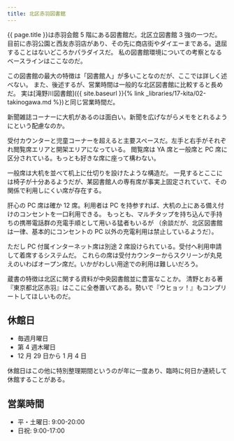 ```yaml
---
title: 北区赤羽図書館
---
```


{{ page.title }}は赤羽会館 5 階にある図書館だ。北区立図書館 3 強の一つだ。
目前に赤羽公園と西友赤羽店があり、その先に商店街やダイエーまである。退屈することはないどころかパラダイスだ。
私の図書館環境についての考察となるベースラインはここなのだ。

この図書館の最大の特徴は「図書館人」が多いことなのだが、ここでは詳しく述べない。
また、後述するが、営業時間は一般的な北区図書館に比較すると長めだ。
実は[滝野川図書館]({{ site.baseurl }}{% link _libraries/17-kita/02-takinogawa.md %})と同じ営業時間だ。

新聞雑誌コーナーに大机があるのは面白い。新聞を広げながらメモをとれるようにという配慮なのか。

受付カウンターと児童コーナーを超えると主要スペースだ。左手と右手がそれぞれ閲覧席エリアと開架エリアになっている。
閲覧席は YA 席と一般席と PC 席に区分されている。もっとも好きな席に座って構わない。

一般席は大机を並べて机上に仕切りを設けたような構造だ。
一見するとここには椅子が十分あるようだが、某図書館人の専有席が事実上固定されていて、その関係で利用しにくい席が存在する。

肝心の PC 席は確か 12 席。利用者は PC を持参すれば、大机の上にある備え付けのコンセントを一口利用できる。
もっとも、マルチタップを持ち込んで手持ちの携帯電話群の充電手順として用いる猛者もいるが
（余談だが、北区図書館は一律、基本的にコンセントの PC 以外の充電利用は禁止しているようだ）。

ただし PC 付属インターネット席は別途 2 席設けられている。受付へ利用申請して着席するシステムだ。
これらの席は受付カウンターからスクリーンが丸見えのいわばオープン席だ。いかがわしい用途での利用は難しいだろう。

蔵書の特徴は北区に関する資料が中央図書館並に豊富なことか。
清野とおる著『東京都北区赤羽』はここに全巻置いてある。勢いで『ウヒョッ！』もコンプリートしてほしいものだ。

## 休館日

* 毎週月曜日
* 第 4 週木曜日
* 12 月 29 日から 1 月 4 日

休館日はこの他に特別整理期間というのが年に一度あり、臨時に何日か連続して休館することがある。

## 営業時間

* 平・土曜日: 9:00-20:00
* 日祝: 9:00-17:00
